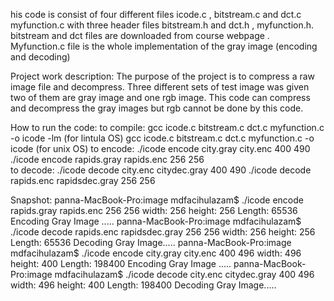 

his code is consist of four  different files icode.c , bitstream.c and dct.c myfunction.c with three header files bitstream.h and dct.h , myfunction.h. bitstream and dct files are downloaded from course webpage . Myfunction.c file is the whole implementation of the gray image (encoding and decoding)

Project work description: 
The purpose of the project is to compress a raw image file and decompress. Three different sets of test image was given two of them are gray image and one rgb image. This code can compress and decompress the gray images but rgb cannot be done by this code. 

How to run the code: 
to compile:
gcc icode.c bitstream.c dct.c myfunction.c -o icode -lm  (for lintula OS)
gcc icode.c bitstream.c dct.c myfunction.c -o icode  (for unix OS)
to encode:
./icode encode city.gray city.enc 400 490  
./icode encode rapids.gray rapids.enc 256 256   
to decode:
./icode decode city.enc citydec.gray 400 490
./icode decode rapids.enc rapidsdec.gray 256 256

Snapshot:
panna-MacBook-Pro:image mdfacihulazam$ ./icode encode rapids.gray rapids.enc 256 256
  width:  256 
  height:  256 
  Length:  65536 
Encoding Gray Image .....
panna-MacBook-Pro:image mdfacihulazam$ ./icode decode rapids.enc rapidsdec.gray 256 256
  width:  256 
  height:  256 
  Length:  65536 
Decoding Gray Image.....
panna-MacBook-Pro:image mdfacihulazam$ ./icode encode city.gray city.enc 400 496
  width:  496 
  height:  400 
  Length:  198400 
Encoding Gray Image .....
panna-MacBook-Pro:image mdfacihulazam$ ./icode decode city.enc citydec.gray 400 496
  width:  496 
  height:  400 
  Length:  198400 
Decoding Gray Image.....
